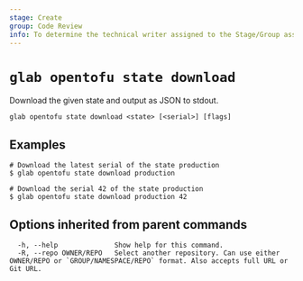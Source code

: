 ```yaml
---
stage: Create
group: Code Review
info: To determine the technical writer assigned to the Stage/Group associated with this page, see https://about.gitlab.com/handbook/product/ux/technical-writing/#assignments
---
```


<!--
This documentation is auto generated by a script.
Please do not edit this file directly. Run `make gen-docs` instead.
-->

# `glab opentofu state download`

Download the given state and output as JSON to stdout.

```plaintext
glab opentofu state download <state> [<serial>] [flags]
```

## Examples

```console
# Download the latest serial of the state production
$ glab opentofu state download production

# Download the serial 42 of the state production
$ glab opentofu state download production 42

```

## Options inherited from parent commands

```plaintext
  -h, --help              Show help for this command.
  -R, --repo OWNER/REPO   Select another repository. Can use either OWNER/REPO or `GROUP/NAMESPACE/REPO` format. Also accepts full URL or Git URL.
```
